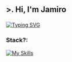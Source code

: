 ## <p align = "Left">>. Hi, I'm Jamiro </p> #

[![Typing SVG](https://readme-typing-svg.demolab.com?font=Fira+Code&duration=4200&pause=1000&color=F7F7F7&random=false&width=435&lines=%3EI'm+an+Android+developer%E2%9A%A1;%3EAlways+looking+for+new+challenges+%F0%9F%8C%90)](https://git.io/typing-svg)

<h3>Stack?: </h3>

[![My Skills](https://skillicons.dev/icons?i=kotlin,java,firebase,idea,androidstudio,bash,gradle,linux,mysql,postgres,,arduino,py,react,sublime,postman,raspberrypi,git,docker,&perline=10)](https://skillicons.dev)

